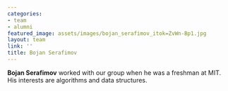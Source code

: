 ```yaml
---
categories:
- team
- alumni
featured_image: assets/images/bojan_serafimov_itok=ZvWn-Bp1.jpg
layout: team
link: ''
title: Bojan Serafimov
---
```


**Bojan Serafimov** worked with our group when he was a freshman at MIT. His interests are algorithms and data structures.